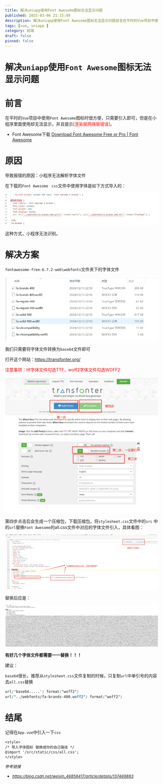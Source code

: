 ```yaml
---
title: 解决uniapp使用Font Awesome图标无法显示问题
published: 2025-03-06 21:15:49
description: 解决uniapp使用Font Awesome图标无法显示问题前言在平时的Vue项目中使用Font Awesome图标时很方便，只需要引入即可，但是在小程序里面使用却无法显示，并且提示[渲染层网络层错误]。
tags: [vue, uniapp ]
category: 前端
draft: false
pinned: false
---
```


# 解决`uniapp`使用`Font Awesome`图标无法显示问题

# 前言

在平时的`Vue`项目中使用`Font Awesome`图标时很方便，只需要引入即可，但是在小程序里面使用却无法显示，并且提示<font color='red'>[渲染层网络层错误]</font>。

- Font Awesome下载 [Download Font Awesome Free or Pro | Font Awesome](https://fontawesome.com/download)

# 原因

导致报错的原因：小程序无法解析字体文件

在下载的`Font Awesome ` `css`文件中使用字体是如下方式导入的：

![](./5.png)

这种方式，小程序无法识别。

# 解决方案

`fontawesome-free-6.7.2-web\webfonts`文件夹下的字体文件

![](./2.png)

我们只需要将字体文件转换为`base64`文件即可

打开这个网站：[https://transfonter.org/ ](https://transfonter.org/) 

<font color='red'>注意事项：ttf字体文件勾选TTF，woff2字体文件勾选WOFF2</font>

![](./1.png)

第四步点击后会生成一个压缩包，下载压缩包，将`stylesheet.css`文件中的`src` 中的`url`替换`Font Awesome`的all.css文件中对应的字体文件引入，具体看图：

![](./3.png)

替换后应是：

![](./4.png)

**有好几个字体文件都需要一一替换！！！**

建议：

`base64`很长，推荐从`stylesheet.css`文件复制的时候，只复制`url`中单引号的内容去`all.css`替换

```css
url('base64.....') format("woff2")
url("../webfonts/fa-brands-400.woff2") format("woff2")
```

# 结尾

记得在`App.vue`中引入一下`css`

```vue
<style>
/* 导入字体图标 替换成你的自己路径 */  
@import '/src/static/css/all.css';
</style>
```

*<font size='2'>参考链接</font>*

- *<font size='2'>https://blog.csdn.net/weixin_46858417/article/details/137469883</font>*

